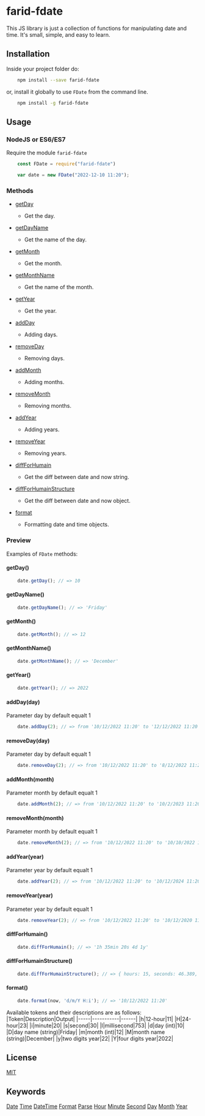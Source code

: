 # farid-fdate
This JS library is just a collection of functions for manipulating date and time. It's small, simple, and easy to learn.

<!-- NOTE - Installation -->
## Installation
Inside your project folder do:
```bash
    npm install --save farid-fdate
```

or, install it globally to use `FDate` from the command line.
```bash
    npm install -g farid-fdate
```

<!-- NOTE - Usage -->
## Usage
### NodeJS or ES6/ES7
Require the module `farid-fdate`
```js
    const FDate = require("farid-fdate")

    var date = new FDate("2022-12-10 11:20");
```

<!-- NOTE - Methods -->
### Methods
* [getDay](#getday)
    * Get the day.

* [getDayName](#getdayname)
    * Get the name of the day.

* [getMonth](#getmonth)
    * Get the month.

* [getMonthName](#getmonthname)
    * Get the name of the month.

* [getYear](#getyear)
    * Get the year.

* [addDay](#adddayday)
    * Adding days.

* [removeDay](#removedayday)
    * Removing days.

* [addMonth](#addmonthmonth)
    * Adding months.

* [removeMonth](#removemonthmonth)
    * Removing months.

* [addYear](#addyearyear)
    * Adding years.

* [removeYear](#removeyearyear)
    * Removing years.

* [diffForHumain](#diffforhumain)
    * Get the diff between date and now string.
    
* [diffForHumainStructure](#diffforhumainstructure)
    * Get the diff between date and now object.

* [format](#format)
    * Formatting date and time objects.

<!-- NOTE - Preview -->
### Preview
Examples of `FDate` methods:

#### getDay()
```js
    date.getDay(); // => 10
```

#### getDayName()
```js
    date.getDayName(); // => 'Friday'
```

#### getMonth()
```js
    date.getMonth(); // => 12
```

#### getMonthName()
```js
    date.getMonthName(); // => 'December'
```

#### getYear()
```js
    date.getYear(); // => 2022
```

#### addDay(day)
Parameter day by default equalt 1
```js
    date.addDay(2); // => from '10/12/2022 11:20' to '12/12/2022 11:20'
```

#### removeDay(day)
Parameter day by default equalt 1
```js
    date.removeDay(2); // => from '10/12/2022 11:20' to '8/12/2022 11:20'
```

#### addMonth(month)
Parameter month by default equalt 1
```js
    date.addMonth(2); // => from '10/12/2022 11:20' to '10/2/2023 11:20'
```

#### removeMonth(month)
Parameter month by default equalt 1
```js
    date.removeMonth(2); // => from '10/12/2022 11:20' to '10/10/2022 11:20'
```

#### addYear(year)
Parameter year by default equalt 1
```js
    date.addYear(2); // => from '10/12/2022 11:20' to '10/12/2024 11:20'
```

#### removeYear(year)
Parameter year by default equalt 1
```js
    date.removeYear(2); // => from '10/12/2022 11:20' to '10/12/2020 11:20'
```

#### diffForHumain()
```js
    date.diffForHumain(); // => '1h 35min 20s 4d 1y'
```

#### diffForHumainStructure()
```js
    date.diffForHumainStructure(); // => { hours: 15, seconds: 46.389, minutes: 38, days: 0, months: 0, years: 0 }
```

#### format()
```js
    date.format(now, 'd/m/Y H:i'); // => '10/12/2022 11:20'
```

<!-- NOTE - Tokens -->
Available tokens and their descriptions are as follows:
|Token|Description|Output|
|-----|-----------|------|
|h|12-hour|11|
|H|24-hour|23|
|i|minute|20|
|s|second|30|
|l|millisecond|753|
|d|day (int)|10|
|D|day name (string)|Friday|
|m|month (int)|12|
|M|month name (string)|December|
|y|two digits year|22|
|Y|four digits year|2022|

## License
[MIT](https://choosealicense.com/licenses/mit/)

## Keywords
[Date](https://www.npmjs.com/search?q=keywords:date)
[Time](https://www.npmjs.com/search?q=keywords:time)
[DateTime](https://www.npmjs.com/search?q=keywords:datetime)
[Format](https://www.npmjs.com/search?q=keywords:format)
[Parse](https://www.npmjs.com/search?q=keywords:parse)
[Hour](https://www.npmjs.com/search?q=keywords:hour)
[Minute](https://www.npmjs.com/search?q=keywords:minute)
[Second](https://www.npmjs.com/search?q=keywords:second)
[Day](https://www.npmjs.com/search?q=keywords:day)
[Month](https://www.npmjs.com/search?q=keywords:month)
[Year](https://www.npmjs.com/search?q=keywords:year)